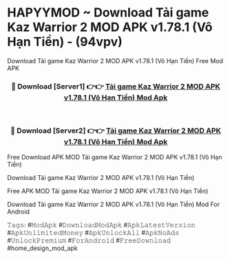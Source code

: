 # HAPYYMOD ~ Download Tải game Kaz Warrior 2 MOD APK v1.78.1 (Vô Hạn Tiền) - (94vpv)
Download Tải game Kaz Warrior 2 MOD APK v1.78.1 (Vô Hạn Tiền) Free Mod APK

<div align="center">
<h3>🔴 Download [Server1] 👉👉 <a href="https://apk-comot.site?title=Tải_game_Kaz_Warrior_2_MOD_APK_v1.78.1_(Vô_Hạn_Tiền)">Tải game Kaz Warrior 2 MOD APK v1.78.1 (Vô Hạn Tiền) Mod Apk</a></h3><br>

<h3>🔴 Download [Server2] 👉👉 <a href="https://apk-comot.site?title=Tải_game_Kaz_Warrior_2_MOD_APK_v1.78.1_(Vô_Hạn_Tiền)">Tải game Kaz Warrior 2 MOD APK v1.78.1 (Vô Hạn Tiền) Mod Apk</a></h3>
</div>


Free Download APK MOD Tải game Kaz Warrior 2 MOD APK v1.78.1 (Vô Hạn Tiền)

Download Tải game Kaz Warrior 2 MOD APK v1.78.1 (Vô Hạn Tiền) 

Free APK MOD Tải game Kaz Warrior 2 MOD APK v1.78.1 (Vô Hạn Tiền) 

Download Tải game Kaz Warrior 2 MOD APK v1.78.1 (Vô Hạn Tiền) Mod For Android

𝚃𝚊𝚐𝚜: #𝙼𝚘𝚍𝙰𝚙𝚔 #𝙳𝚘𝚠𝚗𝚕𝚘𝚊𝚍𝙼𝚘𝚍𝙰𝚙𝚔 #𝙰𝚙𝚔𝙻𝚊𝚝𝚎𝚜𝚝𝚅𝚎𝚛𝚜𝚒𝚘𝚗 #𝙰𝚙𝚔𝚄𝚗𝚕𝚒𝚖𝚒𝚝𝚎𝚍𝙼𝚘𝚗𝚎𝚢 #𝙰𝚙𝚔𝚄𝚗𝚕𝚘𝚌𝚔𝙰𝚕𝚕 #𝙰𝚙𝚔𝙽𝚘𝙰𝚍𝚜 #𝚄𝚗𝚕𝚘𝚌𝚔𝙿𝚛𝚎𝚖𝚒𝚞𝚖 #𝙵𝚘𝚛𝙰𝚗𝚍𝚛𝚘𝚒𝚍 #𝙵𝚛𝚎𝚎𝙳𝚘𝚠𝚗𝚕𝚘𝚊𝚍 #home_design_mod_apk